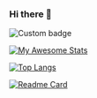 ### Hi there 👋

<!--
**MohammadMahdiMohammadiM/MohammadMahdiMohammadiM** is a ✨ _special_ ✨ repository because its `README.md` (this file) appears on your GitHub profile.

Here are some ideas to get you started:

- 🔭 I’m currently working on ...
- 🌱 I’m currently learning ...
- 👯 I’m looking to collaborate on ...
- 🤔 I’m looking for help with ...
- 💬 Ask me about ...
- 📫 How to reach me: ...
- 😄 Pronouns: ...
- ⚡ Fun fact: ...
-->
![Custom badge](https://img.shields.io/badge/Title%3A-Web%20Developer-red)

[![My Awesome Stats](https://awesome-github-stats.azurewebsites.net/user-stats/MohammadMahdiMohammadiM?cardType=github&theme=dracula)](https://git.io/awesome-stats-card)

[![Top Langs](https://github-readme-stats.vercel.app/api/top-langs/?username=MohammadMahdiMohammadiM)](https://github.com/anuraghazra/github-readme-stats)

[![Readme Card](https://github-readme-stats.vercel.app/api/pin/?username=MohammadMahdiMohammadiM&repo=ATemplate)](https://github.com/anuraghazra/github-readme-stats)
